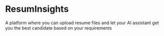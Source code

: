 # ResumInsights
A platform where you can upload resume files and let your AI assistant get you the best candidate based on your requirements

